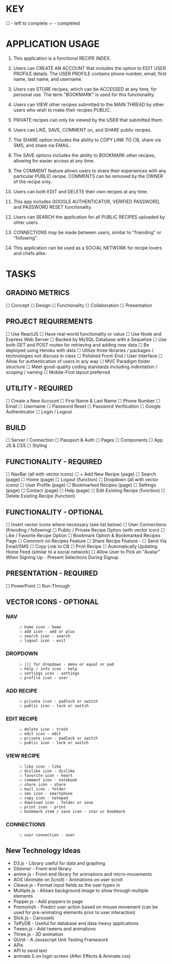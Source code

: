 # KEY 

☐ - left to complete
✓ - completed

# APPLICATION USAGE

1. This application is a functional RECIPE INDEX.

2. Users can CREATE AN ACCOUNT that includes the option to EDIT USER PROFILE details. 
The USER PROFILE contains phone number, email, first name, last name, and username.

3. Users can STORE recipes, which can be ACCESSED at any time, for personal use.
The term "BOOKMARK" is used for this functionality. 

4. Users can VIEW other recipes submitted to the MAIN THREAD by other users who wish to make their recipes PUBLIC.

5. PRIVATE recipes can only be viewed by the USER that submitted them.

6. Users can LIKE, SAVE, COMMENT on, and SHARE public recipes.

7. The SHARE option includes the ability to COPY LINK TO CB, share via SMS, and share via EMAIL.

8. The SAVE options includes the ability to BOOKMARK other recipes, allowing for easier access at any time.

9. The COMMENT feature allows users to share their experiences with any particular PUBLIC recipe. 
COMMENTS can be removed by the OWNER of the recipe only.

10. Users can both EDIT and DELETE their own recipes at any time.

11. This app includes GOOGLE AUTHENTICATOR, VERIFIED PASSWORD, and PASSWORD RESET functionality.

12. Users can SEARCH the application for all PUBLIC RECIPES uploaded by other users.

13. CONNECTIONS may be made between users, similar to "friending" or "following".

14. This application can be used as a SOCIAL NETWORK for recipe lovers and chefs alike.

# TASKS 

  ## GRADING METRICS

  ☐ Concept
  ☐ Design
  ☐ Functionality
  ☐ Collaboration
  ☐ Presentation

  ## PROJECT REQUIREMENTS

  ☐ Use ReactJS
  ☐ Have real-world functionality or value
  ☐ Use Node and Express Web Server
  ☐ Backed by MySQL Database with a Sequelize
  ☐ Use both GET and POST routes for retrieving and adding new data
  ☐ Be deployed using Heroku with data
  ☐ Utilize three libraries / packages / technologies not discuss in class
  ☐ Polished Front-End / User Interface
  ☐ Allow for authentication of users in any way
  ☐ MVC Paradigm folder structure
  ☐ Meet good-quality coding standards including indentation / scoping / naming
  ☐ Mobile-First layout preferred

## UTILITY - REQUIRED

  ☐ Create a New Account
      ☐ First Name & Last Name
      ☐ Phone Number
      ☐ Email
      ☐ Username
  ☐ Password Reset
  ☐ Password Verification 
  ☐ Google Authenticator
  ☐ Login / Logout

## BUILD 

  ☐ Server / Connection
  ☐ Passport & Auth
  ☐ Pages
  ☐ Components
  ☐ App JS & CSS
  ☐ Styling
    
## FUNCTIONALITY - REQUIRED

  ☐ NavBar (all with vector icons)
      ☐ + Add New Recipe (page)
      ☐ Search (page)
      ☐ Home (page)
      ☐ Logout (function)
  ☐ Dropdown (all with vector icons)
      ☐ User Profile (page)
      ☐ Bookmarked Recipes (page)
      ☐ Settings (page)
      ☐ Contact (page)
      ☐ Help (page)
  ☐ Edit Existing Recipe  (function)
  ☐ Delete Existing Recipe  (function)

## FUNCTIONALITY - OPTIONAL

  ☐ Insert vector icons where necessary (see list below)
  ☐ User Connections (friending / following)
  ☐ Public / Private Recipe Option (with vector icon)
  ☐ Like / Favorite Recipe Option
  ☐ Bookmark Option & Bookmarked Recipes Page
  ☐ Comment on Recipes Feature
  ☐ Share Recipe Feature - 
      ☐ Send Via Email/SMS
      ☐ Copy Link to CB
      ☐ Print Recipe
  ☐ Automatically Updating Home Feed (similar to a social network)
  ☐ Allow User to Pick an "Avatar" When Signing Up - Present Selections During Signup

## PRESENTATION - REQUIRED

  ☐ PowerPoint
  ☐ Run-Through

## VECTOR ICONS - OPTIONAL
<!-- (file name of each icon is listed to the right of each element) -->

  ### NAV
          ☐ home icon - home
          ☐ add icon - add or plus
          ☐ search icon - search
          ☐ logout icon - exit

  ### DROPDOWN
          ☐ ||| for dropdown - menu or equal or pad
          ☐ help / info icon - help
          ☐ settings icon - settings
          ☐ profile icon - user

  ### ADD RECIPE
          ☐ private icon - padlock or switch
          ☐ public icon - lock or switch

  ### EDIT RECIPE
          ☐ delete icon - trash
          ☐ edit icon - edit
          ☐ private icon - padlock or switch
          ☐ public icon - lock or switch

  ### VIEW RECIPE
          ☐ like icon - like
          ☐ dislike icon - dislike
          ☐ favorite icon - heart
          ☐ comment icon - notebook
          ☐ share icon - share
          ☐ mail icon - folder
          ☐ sms icon - smartphone
          ☐ copy icon - notepad
          ☐ download icon - folder or save
          ☐ print icon - print
          ☐ bookmark item / save icon - star or bookmark

  ### CONNECTIONS
          ☐ user connection - user

## New Technology Ideas

- D3.js - Library useful for data and graphing
- Glimmer - Front-end library
- anime.js - Front-end library for animations and micro-movements
- AOS (Animate on Scroll) - Animations on user scroll
- Cleave.js - Format input fields as the user types in
- Multiple.js - Allows background image to show through multiple elements
- Popper.js - Add poppers to page
- Premonish - Predict user action based on mouse movement (can be used for pre-animating elements prior to user interaction)
- Slick.js - Carousels
- TaffyDB - Useful for database and data-heavy applications
- Tween.js - Add tweens and animations
- Three.js - 3D animation
- QUnit - A Javascript Unit Testing Framework
- APIs
- API to send text
- animate S on login screen (After Effects & Animate.css)